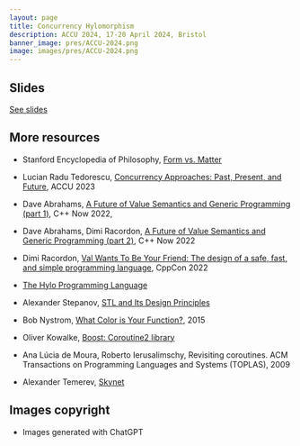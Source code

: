 ```yaml
---
layout: page
title: Concurrency Hylomorphism
description: ACCU 2024, 17-20 April 2024, Bristol
banner_image: pres/ACCU-2024.png
image: images/pres/ACCU-2024.png
---
```


## Slides

[See slides](/content/pres/ACCU2024-ConcurrencyHylomorphism-pres)

## More resources

- Stanford Encyclopedia of Philosophy, [Form vs. Matter](https://plato.stanford.edu/entries/form-matter/)

- Lucian Radu Tedorescu, [Concurrency Approaches: Past, Present, and Future](https://www.youtube.com/watch?v=uSG240pJGPM), ACCU 2023

- Dave Abrahams, [A Future of Value Semantics and Generic Programming (part 1)](https://www.youtube.com/watch?v=4Ri8bly-dJs), C\++ Now 2022, 
- Dave Abrahams, Dimi Racordon, [A Future of Value Semantics and Generic Programming (part 2)](https://www.youtube.com/watch?v=GsxYnEAZoNI&list=WL), C++ Now 2022
- Dimi Racordon, [Val Wants To Be Your Friend: The design of a safe, fast, and simple programming language](https://www.youtube.com/watch?v=ws-Z8xKbP4w), CppCon 2022
- [The Hylo Programming Language](https://www.hylo-lang.org)
- Alexander Stepanov, [STL and Its Design Principles](https://www.youtube.com/watch?v=COuHLky7E2Q&t=2067s)

- Bob Nystrom, [What Color is Your Function?](http://journal.stuffwithstuff.com/2015/02/01/what-color-is-your-function/), 2015
- Oliver Kowalke, [Boost: Coroutine2 library](https://www.boost.org/doc/libs/1_81_0/libs/coroutine2/doc/html/index.html)
- Ana Lúcia de Moura, Roberto Ierusalimschy, Revisiting coroutines. ACM Transactions on Programming Languages and Systems (TOPLAS), 2009

- Alexander Temerev, [Skynet](https://github.com/atemerev/skynet)

## Images copyright
- Images generated with ChatGPT
